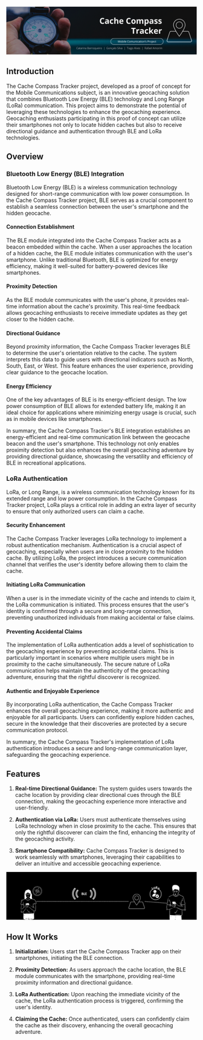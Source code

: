 ![](1.png)

## Introduction

The Cache Compass Tracker project, developed as a proof of concept for the Mobile Communications subject, is an innovative geocaching solution that combines Bluetooth Low Energy (BLE) technology and Long Range (LoRa) communication. This project aims to demonstrate the potential of leveraging these technologies to enhance the geocaching experience. Geocaching enthusiasts participating in this proof of concept can utilize their smartphones not only to locate hidden caches but also to receive directional guidance and authentication through BLE and LoRa technologies.

## Overview
### Bluetooth Low Energy (BLE) Integration

Bluetooth Low Energy (BLE) is a wireless communication technology designed for short-range communication with low power consumption. In the Cache Compass Tracker project, BLE serves as a crucial component to establish a seamless connection between the user's smartphone and the hidden geocache.

#### Connection Establishment

The BLE module integrated into the Cache Compass Tracker acts as a beacon embedded within the cache. When a user approaches the location of a hidden cache, the BLE module initiates communication with the user's smartphone. Unlike traditional Bluetooth, BLE is optimized for energy efficiency, making it well-suited for battery-powered devices like smartphones.

#### Proximity Detection

As the BLE module communicates with the user's phone, it provides real-time information about the cache's proximity. This real-time feedback allows geocaching enthusiasts to receive immediate updates as they get closer to the hidden cache.

#### Directional Guidance

Beyond proximity information, the Cache Compass Tracker leverages BLE to determine the user's orientation relative to the cache. The system interprets this data to guide users with directional indicators such as North, South, East, or West. This feature enhances the user experience, providing clear guidance to the geocache location.

#### Energy Efficiency

One of the key advantages of BLE is its energy-efficient design. The low power consumption of BLE allows for extended battery life, making it an ideal choice for applications where minimizing energy usage is crucial, such as in mobile devices like smartphones.

In summary, the Cache Compass Tracker's BLE integration establishes an energy-efficient and real-time communication link between the geocache beacon and the user's smartphone. This technology not only enables proximity detection but also enhances the overall geocaching adventure by providing directional guidance, showcasing the versatility and efficiency of BLE in recreational applications.


### LoRa Authentication

LoRa, or Long Range, is a wireless communication technology known for its extended range and low power consumption. In the Cache Compass Tracker project, LoRa plays a critical role in adding an extra layer of security to ensure that only authorized users can claim a cache.

#### Security Enhancement

The Cache Compass Tracker leverages LoRa technology to implement a robust authentication mechanism. Authentication is a crucial aspect of geocaching, especially when users are in close proximity to the hidden cache. By utilizing LoRa, the project introduces a secure communication channel that verifies the user's identity before allowing them to claim the cache.

#### Initiating LoRa Communication

When a user is in the immediate vicinity of the cache and intends to claim it, the LoRa communication is initiated. This process ensures that the user's identity is confirmed through a secure and long-range connection, preventing unauthorized individuals from making accidental or false claims.

#### Preventing Accidental Claims

The implementation of LoRa authentication adds a level of sophistication to the geocaching experience by preventing accidental claims. This is particularly important in scenarios where multiple users might be in proximity to the cache simultaneously. The secure nature of LoRa communication helps maintain the authenticity of the geocaching adventure, ensuring that the rightful discoverer is recognized.

#### Authentic and Enjoyable Experience

By incorporating LoRa authentication, the Cache Compass Tracker enhances the overall geocaching experience, making it more authentic and enjoyable for all participants. Users can confidently explore hidden caches, secure in the knowledge that their discoveries are protected by a secure communication protocol.



In summary, the Cache Compass Tracker's implementation of LoRa authentication introduces a secure and long-range communication layer, safeguarding the geocaching experience.


## Features

1. **Real-time Directional Guidance:** The system guides users towards the cache location by providing clear directional cues through the BLE connection, making the geocaching experience more interactive and user-friendly.

2. **Authentication via LoRa:** Users must authenticate themselves using LoRa technology when in close proximity to the cache. This ensures that only the rightful discoverer can claim the find, enhancing the integrity of the geocaching activity.

3. **Smartphone Compatibility:** Cache Compass Tracker is designed to work seamlessly with smartphones, leveraging their capabilities to deliver an intuitive and accessible geocaching experience.

![](2.png)


## How It Works

1. **Initialization:** Users start the Cache Compass Tracker app on their smartphones, initiating the BLE connection.

2. **Proximity Detection:** As users approach the cache location, the BLE module communicates with the smartphone, providing real-time proximity information and directional guidance.

3. **LoRa Authentication:** Upon reaching the immediate vicinity of the cache, the LoRa authentication process is triggered, confirming the user's identity.

4. **Claiming the Cache:** Once authenticated, users can confidently claim the cache as their discovery, enhancing the overall geocaching adventure.

